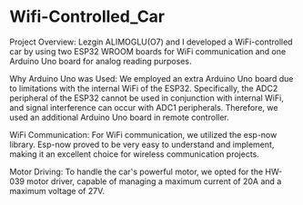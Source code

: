 # Wifi-Controlled_Car
Project Overview: Lezgin ALIMOGLU(O7) and I developed a WiFi-controlled car by using two ESP32 WROOM boards for WiFi communication and one Arduino Uno board for analog reading purposes.

Why Arduino Uno was Used: We employed an extra Arduino Uno board due to limitations with the internal WiFi of the ESP32. Specifically, the ADC2 peripheral of the ESP32 cannot be used in conjunction with internal WiFi, and signal interference can occur with ADC1 peripherals. Therefore, we used an additional Arduino Uno board in remote controller.

WiFi Communication: For WiFi communication, we utilized the esp-now library. Esp-now proved to be very easy to understand and implement, making it an excellent choice for wireless communication projects.

Motor Driving: To handle the car's powerful motor, we opted for the HW-039 motor driver, capable of managing a maximum current of 20A and a maximum voltage of 27V.
